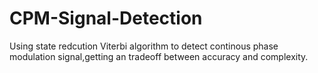 # CPM-Signal-Detection
Using state redcution Viterbi algorithm to detect continous phase modulation signal,getting an tradeoff between accuracy and complexity.
